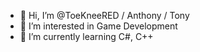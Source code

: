 - 👋 Hi, I’m @ToeKneeRED / Anthony / Tony
- 👀 I’m interested in Game Development
- 🌱 I’m currently learning C#, C++

<!---
ToeKneeRED/ToeKneeRED is a ✨ special ✨ repository because its `README.md` (this file) appears on your GitHub profile.
You can click the Preview link to take a look at your changes.
--->
